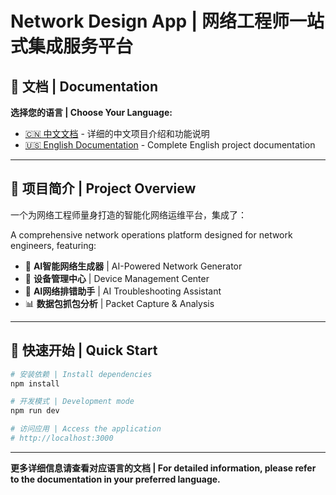 # Network Design App | 网络工程师一站式集成服务平台

## 📖 文档 | Documentation

**选择您的语言 | Choose Your Language:**

- [🇨🇳 中文文档](./README.zh-CN.md) - 详细的中文项目介绍和功能说明
- [🇺🇸 English Documentation](./README.en.md) - Complete English project documentation

---

## 🎯 项目简介 | Project Overview

一个为网络工程师量身打造的智能化网络运维平台，集成了：

A comprehensive network operations platform designed for network engineers, featuring:

- 🧠 **AI智能网络生成器** | AI-Powered Network Generator
- 🔧 **设备管理中心** | Device Management Center  
- 🤖 **AI网络排错助手** | AI Troubleshooting Assistant
- 📊 **数据包抓包分析** | Packet Capture & Analysis

---

## 🚀 快速开始 | Quick Start

```bash
# 安装依赖 | Install dependencies
npm install

# 开发模式 | Development mode
npm run dev

# 访问应用 | Access the application
# http://localhost:3000
```

---

**更多详细信息请查看对应语言的文档 | For detailed information, please refer to the documentation in your preferred language.**